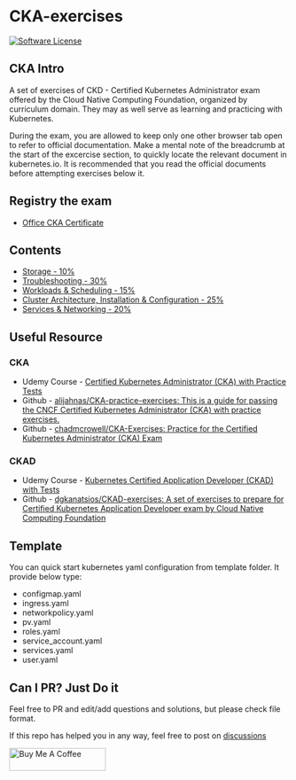 # CKA-exercises

[![Software License](https://img.shields.io/badge/license-MIT-brightgreen.svg?style=flat-square)](LICENSE)

## CKA Intro

A set of exercises of CKD - Certified Kubernetes Administrator exam  offered by the Cloud Native Computing Foundation, organized by curriculum domain. They may as well serve as learning and practicing with Kubernetes.

During the exam, you are allowed to keep only one other browser tab open to refer to official documentation. Make a mental note of the breadcrumb at the start of the excercise section, to quickly locate the relevant document in kubernetes.io. It is recommended that you read the official documents before attempting exercises below it.

## Registry the exam

* [Office CKA Certificate](https://training.linuxfoundation.org/certification/certified-kubernetes-administrator-cka/)

## Contents

* [Storage - 10%](https://github.com/qwedsazxc78/CKA-exercises/blob/draft/1_Storage.md)
* [Troubleshooting - 30%](https://github.com/qwedsazxc78/CKA-exercises/blob/draft/2_Troubleshooting.md)
* [Workloads & Scheduling - 15%](https://github.com/qwedsazxc78/CKA-exercises/blob/draft/3_Workloads_and_Scheduling.md)
* [Cluster Architecture, Installation & Configuration - 25%](https://github.com/qwedsazxc78/CKA-exercises/blob/draft/4_Cluster_Architecture.md)
* [Services & Networking - 20%](https://github.com/qwedsazxc78/CKA-exercises/blob/draft/5_Service_and_Networking.md)

## Useful Resource

### CKA

* Udemy Course - [Certified Kubernetes Administrator (CKA) with Practice Tests](https://www.udemy.com/course/certified-kubernetes-administrator-with-practice-tests/)
* Github - [alijahnas/CKA-practice-exercises: This is a guide for passing the CNCF Certified Kubernetes Administrator (CKA) with practice exercises.](https://github.com/alijahnas/CKA-practice-exercises)
* Github - [chadmcrowell/CKA-Exercises: Practice for the Certified Kubernetes Administrator (CKA) Exam](https://github.com/chadmcrowell/CKA-Exercises)

### CKAD

* Udemy Course - [Kubernetes Certified Application Developer (CKAD) with Tests](https://www.udemy.com/course/certified-kubernetes-application-developer/)
* Github - [dgkanatsios/CKAD-exercises: A set of exercises to prepare for Certified Kubernetes Application Developer exam by Cloud Native Computing Foundation](https://github.com/dgkanatsios/CKAD-exercises)

## Template

You can quick start kubernetes yaml configuration from template folder. It provide below type:

* configmap.yaml
* ingress.yaml
* networkpolicy.yaml
* pv.yaml
* roles.yaml
* service_account.yaml
* services.yaml
* user.yaml

## Can I PR? Just Do it

Feel free to PR and edit/add questions and solutions, but please check file format.

If this repo has helped you in any way, feel free to post on [discussions](https://github.com/qwedsazxc78/CKA-exercises/discussions)

<a href="https://www.buymeacoffee.com/qwedsazxc78" target="_blank"><img src="https://cdn.buymeacoffee.com/buttons/default-orange.png" alt="Buy Me A Coffee" height="41" width="174"></a>
